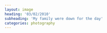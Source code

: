 ```yaml
---
layout: image
heading: '03/02/2010'
subheading: 'My family were down for the day'
categories: photography
---
```

